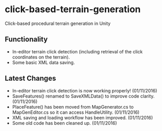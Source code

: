 # click-based-terrain-generation

Click-based procedural terrain generation in Unity

## Functionality

* In-editor terrain click detection (including retrieval of the click coordinates on the terrain).
* Some basic XML data saving.

## Latest Changes

* In-editor terrain click detection is now working properly! (01/11/2016)
* SaveFeatures() renamed to SaveXMLData() to improve code clarity. (01/11/2016)
* PlaceFeature() has been moved from MapGenerator.cs to MapGenEditor.cs so it can access HandleUtility. (01/11/2016)
* XML saving and loading workflow has been improved. (01/11/2016)
* Some old code has been cleaned up. (01/11/2016) 
